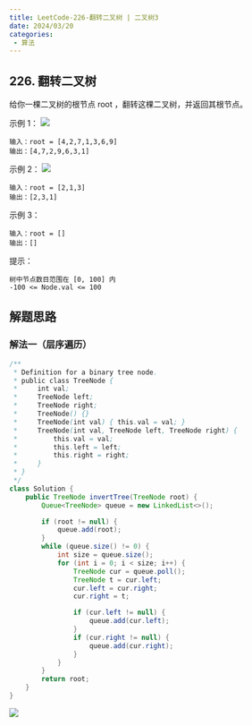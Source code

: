 ```yaml
---
title: LeetCode-226-翻转二叉树 | 二叉树3
date: 2024/03/20
categories:
 - 算法
---
```

## 226. 翻转二叉树
给你一棵二叉树的根节点 root ，翻转这棵二叉树，并返回其根节点。

 

示例 1：
![](/image/2024032009.jpg)
```
输入：root = [4,2,7,1,3,6,9]
输出：[4,7,2,9,6,3,1]
```
示例 2：
![](/image/2024032010.jpg)
```
输入：root = [2,1,3]
输出：[2,3,1]
```
示例 3：
```
输入：root = []
输出：[]
```

提示：
```
树中节点数目范围在 [0, 100] 内
-100 <= Node.val <= 100
```

## 解题思路
### 解法一（层序遍历）
```java
/**
 * Definition for a binary tree node.
 * public class TreeNode {
 *     int val;
 *     TreeNode left;
 *     TreeNode right;
 *     TreeNode() {}
 *     TreeNode(int val) { this.val = val; }
 *     TreeNode(int val, TreeNode left, TreeNode right) {
 *         this.val = val;
 *         this.left = left;
 *         this.right = right;
 *     }
 * }
 */
class Solution {
    public TreeNode invertTree(TreeNode root) {
        Queue<TreeNode> queue = new LinkedList<>();

        if (root != null) {
            queue.add(root);
        }
        while (queue.size() != 0) {
            int size = queue.size();
            for (int i = 0; i < size; i++) {
                TreeNode cur = queue.poll();
                TreeNode t = cur.left;
                cur.left = cur.right;
                cur.right = t;

                if (cur.left != null) {
                    queue.add(cur.left);
                }
                if (cur.right != null) {
                    queue.add(cur.right);
                }
            }
        }
        return root;
    }
}
```
![](/image/2024032011.png)

